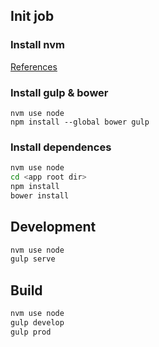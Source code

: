 ## Init job

### Install nvm

[References](https://github.com/creationix/nvm)

### Install gulp & bower
```
nvm use node
npm install --global bower gulp
```

### Install dependences

```bash
nvm use node
cd <app root dir>
npm install
bower install
```

## Development

```bash
nvm use node
gulp serve 
```

## Build

```bash
nvm use node
gulp develop
gulp prod
```


